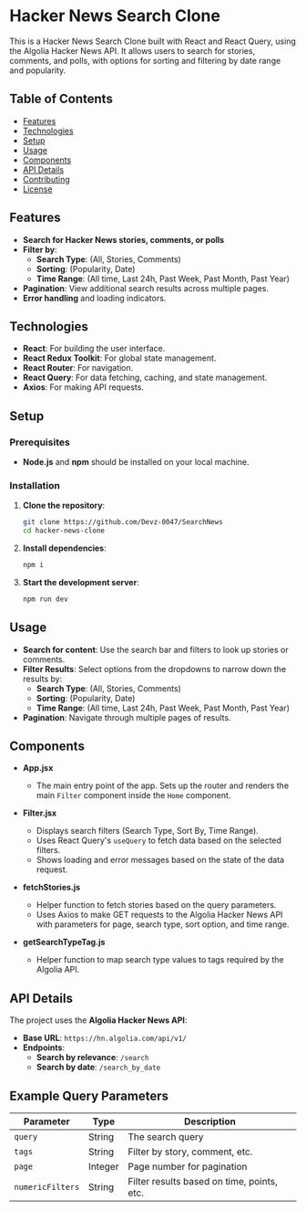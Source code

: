 # Hacker News Search Clone

This is a Hacker News Search Clone built with React and React Query, using the Algolia Hacker News API. It allows users to search for stories, comments, and polls, with options for sorting and filtering by date range and popularity.

## Table of Contents

- [Features](#features)
- [Technologies](#technologies)
- [Setup](#setup)
- [Usage](#usage)
- [Components](#components)
- [API Details](#api-details)
- [Contributing](#contributing)
- [License](#license)

## Features

- **Search for Hacker News stories, comments, or polls**
- **Filter by**:
  - **Search Type**: (All, Stories, Comments)
  - **Sorting**: (Popularity, Date)
  - **Time Range**: (All time, Last 24h, Past Week, Past Month, Past Year)
- **Pagination**: View additional search results across multiple pages.
- **Error handling** and loading indicators.

## Technologies

- **React**: For building the user interface.
- **React Redux Toolkit**: For global state management.
- **React Router**: For navigation.
- **React Query**: For data fetching, caching, and state management.
- **Axios**: For making API requests.

## Setup

### Prerequisites

- **Node.js** and **npm** should be installed on your local machine.

### Installation

1. **Clone the repository**:

   ```bash
   git clone https://github.com/Devz-0047/SearchNews
   cd hacker-news-clone
   ```

2. **Install dependencies**:

   ```bash
   npm i
   ```

3. **Start the development server**:

   ```bash
   npm run dev
   ```

## Usage

- **Search for content**: Use the search bar and filters to look up stories or comments.
- **Filter Results**: Select options from the dropdowns to narrow down the results by:
  - **Search Type**: (All, Stories, Comments)
  - **Sorting**: (Popularity, Date)
  - **Time Range**: (All time, Last 24h, Past Week, Past Month, Past Year)
- **Pagination**: Navigate through multiple pages of results.

## Components

- **App.jsx**

  - The main entry point of the app. Sets up the router and renders the main `Filter` component inside the `Home` component.

- **Filter.jsx**

  - Displays search filters (Search Type, Sort By, Time Range).
  - Uses React Query's `useQuery` to fetch data based on the selected filters.
  - Shows loading and error messages based on the state of the data request.

- **fetchStories.js**

  - Helper function to fetch stories based on the query parameters.
  - Uses Axios to make GET requests to the Algolia Hacker News API with parameters for page, search type, sort option, and time range.

- **getSearchTypeTag.js**
  - Helper function to map search type values to tags required by the Algolia API.

## API Details

The project uses the **Algolia Hacker News API**:

- **Base URL**: `https://hn.algolia.com/api/v1/`
- **Endpoints**:
  - **Search by relevance**: `/search`
  - **Search by date**: `/search_by_date`

## Example Query Parameters

| Parameter        | Type    | Description                                |
| ---------------- | ------- | ------------------------------------------ |
| `query`          | String  | The search query                           |
| `tags`           | String  | Filter by story, comment, etc.             |
| `page`           | Integer | Page number for pagination                 |
| `numericFilters` | String  | Filter results based on time, points, etc. |
